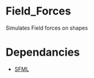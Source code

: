 # Field_Forces
 Simulates Field forces on shapes


# Dependancies
- [SFML](https://www.sfml-dev.org/download/sfml/2.5.1/)
